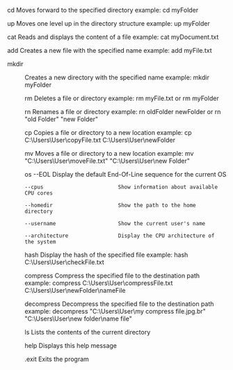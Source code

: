  cd                               Moves forward to the specified directory
                                  example: cd myFolder

 up                               Moves one level up in the directory structure
                                  example: up myFolder

 cat <file>                       Reads and displays the content of a file
                                  example: cat myDocument.txt

 add <file>                       Creates a new file with the specified name
                                  example: add myFile.txt

 mkdir <dir>                      Creates a new directory with the specified name
                                  example: mkdir myFolder

 rm <file>                        Deletes a file or directory
                                  example: rm myFile.txt or rm myFolder

 rn <oldName> <newName>           Renames a file or directory
                                  example: rn oldFolder newFolder or rn "old Folder" "new Folder"

 cp <path> <destination>          Copies a file or directory to a new location
                                  example: cp C:\Users\User\copyFile.txt C:\Users\User\newFolder

 mv <path> <destination>          Moves a file or directory to a new location
                                  example: mv "C:\Users\User\moveFile.txt" "C:\Users\User\new Folder"

 os --EOL                         Display the default End-Of-Line sequence for the current OS

    --cpus                        Show information about available CPU cores

    --homedir                     Show the path to the home directory

    --username                    Show the current user's name

    --architecture                Display the CPU architecture of the system

 hash <path>                      Display the hash of the specified file
                                  example: hash C:\Users\User\checkFile.txt

 compress <path> <destination>    Compress the specified file to the destination path
                                  example: compress C:\Users\User\compressFile.txt C:\Users\User\newFolder\nameFile

 decompress <path> <destination>  Decompress the specified file to the destination path
                                  example: decompress "C:\Users\User\my compress file.jpg.br" "C:\Users\User\new folder\name file"

 ls                               Lists the contents of the current directory

 help                             Displays this help message

.exit                             Exits the program